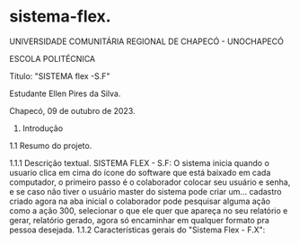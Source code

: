 # sistema-flex.

UNIVERSIDADE COMUNITÁRIA
REGIONAL DE CHAPECÓ - UNOCHAPECÓ

ESCOLA POLITÉCNICA

Título: "SISTEMA flex
-S.F"

Estudante Ellen Pires da Silva.

Chapecó, 09 de outubro de 2023.

1. Introdução

1.1 Resumo do projeto.

1.1.1 Descrição textual.
SISTEMA FLEX - S.F: O sistema inicia quando o usuario clica em cima do ícone do software que está baixado em cada computador, o primeiro passo é o colaborador colocar seu usuário e senha, e se caso não tiver o usuário master do sistema pode criar um... cadastro criado agora na aba inicial o colaborador pode pesquisar alguma ação como a ação 300, selecionar o que ele quer que apareça no seu relatório e gerar, relatório gerado, agora só encaminhar em qualquer formato pra pessoa desejada.
1.1.2 Características gerais do "Sistema Flex - F.X":


